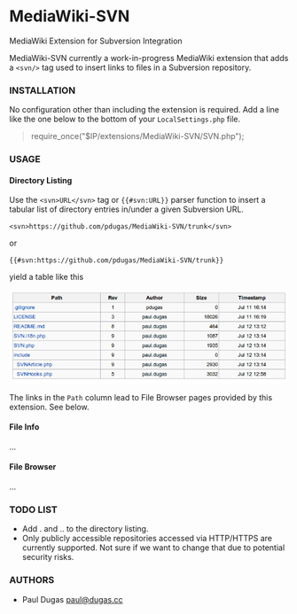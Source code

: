 MediaWiki-SVN
=============

MediaWiki Extension for Subversion Integration

MediaWiki-SVN currently a work-in-progress MediaWiki extension that adds
a `<svn/>` tag used to insert links to files in a Subversion repository.

### INSTALLATION

No configuration other than including the extension is required.  Add a line
like the one below to the bottom of your `LocalSettings.php` file.

> require_once("$IP/extensions/MediaWiki-SVN/SVN.php");

### USAGE

#### Directory Listing

Use the `<svn>URL</svn>` tag or `{{#svn:URL}}` parser function to insert a tabular 
list of directory entries in/under a given Subversion URL.  

    <svn>https://github.com/pdugas/MediaWiki-SVN/trunk</svn>

or

    {{#svn:https://github.com/pdugas/MediaWiki-SVN/trunk}}

yield a table like this

![Screenshot showing directory listing](resources/screenshot_01.png)

The links in the `Path` column lead to File Browser pages provided by this extension.  See below.

#### File Info

...

#### File Browser

...

### TODO LIST
* Add . and .. to the directory listing.
* Only publicly accessible repositories accessed via HTTP/HTTPS are currently supported.  Not sure if we want to change that due to potential security risks.

### AUTHORS
* Paul Dugas <paul@dugas.cc>
